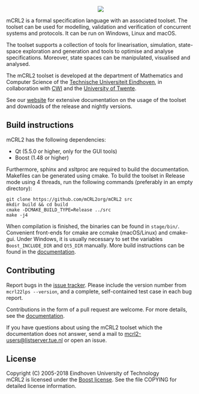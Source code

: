 <p align="center">
  <img src="https://mcrl2.org/web/user_manual/_static/mcrl2.png" >
</p>

mCRL2 is a formal specification language with an associated toolset. The toolset
can be used for modelling, validation and verification of concurrent systems and
protocols. It can be run on Windows, Linux and macOS.

The toolset supports a collection of tools for linearisation, simulation,
state-space exploration and generation and tools to optimise and analyse
specifications. Moreover, state spaces can be manipulated, visualised and
analysed.

The mCRL2 toolset is developed at the department of Mathematics and Computer
Science of the [Technische Universiteit Eindhoven](https://fsa.win.tue.nl/), in
collaboration with [CWI](http://www.cwi.nl) and the [University of
Twente](http://fmt.cs.utwente.nl).

See our [website](https://mcrl2.org) for extensive documentation on the usage of
the toolset and downloads of the release and nightly versions.

## Build instructions
mCRL2 has the following dependencies:
 - Qt (5.5.0 or higher, only for the GUI tools)
 - Boost (1.48 or higher)

Furthermore, sphinx and xsltproc are required to build the documentation.
Makefiles can be generated using cmake. To build the toolset in Release mode
using 4 threads, run the following commands (preferably in an empty directory):

```
git clone https://github.com/mCRL2org/mCRL2 src
mkdir build && cd build
cmake -DCMAKE_BUILD_TYPE=Release ../src
make -j4
```

When compilation is finished, the binaries can be found in `stage/bin/`.
Convenient front-ends for cmake are ccmake (macOS/Linux) and cmake-gui. Under
Windows, it is usually necessary to set the variables `Boost_INCLUDE_DIR` and
`Qt5_DIR` manually. More build instructions can be found in the
[documentation](https://mcrl2.org/web/user_manual/build_instructions/index.html).

## Contributing
Report bugs in the [issue tracker](https://github.com/mCRL2org/mCRL2/issues).
Please include the version number from `mcrl22lps --version`, and a complete,
self-contained test case in each bug report.

Contributions in the form of a pull request are welcome. For more details, see
the [documentation](https://mcrl2.org/web/developer_manual/repository.html).

If you have questions about using the mCRL2 toolset which the documentation does
not answer, send a mail to <mcrl2-users@listserver.tue.nl> or open an issue.

## License
Copyright (C) 2005-2018 Eindhoven University of Technology  
mCRL2 is licensed under the [Boost
license](https://www.boost.org/LICENSE_1_0.txt). See the file COPYING for
detailed license information.
